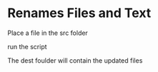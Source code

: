 # Renames Files and Text

Place a file in the src folder

run the script

The dest foulder will contain the updated files
